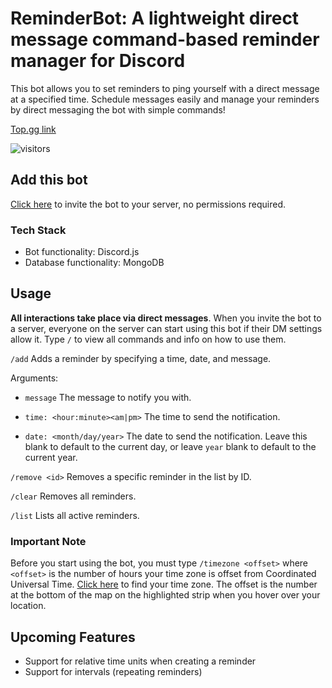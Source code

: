 # ReminderBot: A lightweight direct message command-based reminder manager for Discord

This bot allows you to set reminders to ping yourself with a direct message at a specified time. Schedule messages easily and manage your reminders by direct messaging the bot with simple commands!

[Top.gg link](https://top.gg/bot/843908993491533885)

![visitors](https://visitor-badge.glitch.me/badge?page_id=pblpbl1024.reminder-bot)

## Add this bot
[Click here](https://discord.com/api/oauth2/authorize?client_id=843908993491533885&permissions=0&scope=bot) to invite the bot to your server, no permissions required.

### Tech Stack
* Bot functionality: Discord.js
* Database functionality: MongoDB

## Usage
**All interactions take place via direct messages**. When you invite the bot to a server, everyone on the server can start using this bot if their DM settings allow it. Type `/` to view all commands and info on how to use them.

`/add` Adds a reminder by specifying a time, date, and message.

Arguments:
* `message` The message to notify you with.

* `time: <hour:minute><am|pm>` The time to send the notification.

* `date: <month/day/year>` The date to send the notification. Leave this blank to default to the current day, or leave `year` blank to default to the current year.

`/remove <id>` Removes a specific reminder in the list by ID.

`/clear` Removes all reminders.

`/list` Lists all active reminders.

### Important Note
Before you start using the bot, you must type `/timezone <offset>` where `<offset>` is the number of hours your time zone is offset from Coordinated Universal Time. [Click here](https://www.timeanddate.com/time/map/) to find your time zone. The offset is the number at the bottom of the map on the highlighted strip when you hover over your location. 

## Upcoming Features
* Support for relative time units when creating a reminder
* Support for intervals (repeating reminders)

